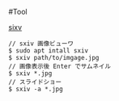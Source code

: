 #Tool

[sixv](https://xyb3rt.github.io/sxiv/sxiv.1.html)

```
// sxiv 画像ビューワ
$ sudo apt intall sxiv
$ sxiv path/to/imgage.jpg
// 画像表示後 Enter でサムネイル
$ sxiv *.jpg
// スライドショー
$ sxiv -a *.jpg
```